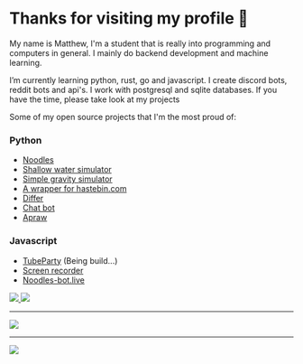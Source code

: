 # Thanks for visiting my profile 👋

My name is Matthew, I'm a student that is really into programming and computers in general. I mainly do backend development and machine learning.

<!--
**DankDumpster/DankDumpster** is a ✨ _special_ ✨ repository because its `README.md` (this file) appears on your GitHub profile.
-->

I’m currently learning python, rust, go and javascript. I create discord bots, reddit bots and api's. I work with postgresql and sqlite databases. If you have the time, please take look at my projects


Some of my open source projects that I'm the most proud of: 

### Python
* [Noodles](https://github.com/DankDumpster/Noodles "Noodles discord bot")
* [Shallow water simulator](https://github.com/DankDumpster/water-sim-1.0 "Shallow water simulator")
* [Simple gravity simulator](https://github.com/DankDumpster/GravitySimulator "Gravity simulator")
* [A wrapper for hastebin.com](https://github.com/DankDumpster/HasteBinWrapper "Hastebin Wrapper")
* [Differ](https://github.com/DankDumpster/Differ "Finds the diffirences in pictures")
* [Chat bot](https://github.com/DankDumpster/chatbot "Chat bot made with tensorflow")
* [Apraw](https://github.com/DankDumpster/apraw "apraw")

### Javascript
* [TubeParty](https://github.com/DankDumpster/TubeParty "Watch youtube videos together") (Being build...)
* [Screen recorder](https://github.com/DankDumpster/ScreenRecorder "Screen recorder made in electron")
* [Noodles-bot.live](https://github.com/DankDumpster/vue-noodles-live "Site for the discord bot noodles")

<a href="https://github.com/DankDumpster">
  <img src="https://komarev.com/ghpvc/?username=DankDumpster&style=flat-square" />
</a>
<a href="https://github.com/DankDumpster">
  <img src="https://img.shields.io/github/followers/DankDumpster?style=social" />
</a>

***

<a href="https://github.com/DankDumpster">
  <img src="https://github-readme-stats.vercel.app/api?username=DankDumpster&show_icons=true&hide_border=true" />
</a>

---

<a href="https://github.com/DankDumpster">
  <img src="https://github-readme-stats.vercel.app/api/top-langs/?username=DankDumpster&layout=compact" />
</a>

